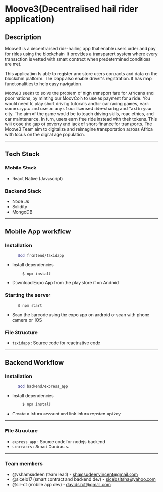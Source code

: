 # Moove3(Decentralised hail rider application)

## Description

Moove3 is a decentralised ride-hailing app that enable users order and pay for rides using the blockchain. It provides a transparent system where every transaction is vetted with smart contract when predetermined conditions are met.

This application Is able to register and store users contracts and data on the blockchin platform. The Dapp also enable driver's registration. It has map functionalities to help easy navigation.

Moove3 seeks to solve the problem of high transport fare for Africans and poor nations, by minting our MoovCoin to use as payment for a ride. You would need to play short driving tutorials and/or car racing games, earn some crypto and use on any of our licensed ride-sharing and Taxi in your city. The aim of the game would be to teach driving skills, road ethics, and car maintenance. In turn, users earn free ride instead with their tokens. This will close the gap of poverty and lack of short-finance for transports. The Moove3 Team aim to digitalize and reimagine transportation across Africa with focus on the digital age population.

-----------------------------------------
## Tech Stack

### Mobile Stack
* React Native (Javascript)
### Backend Stack
* Node Js
* Solidity
* MongoDB

------------------------------------------
## Mobile App workflow

### Installation

```sh
      $cd frontend/taxidapp
```

* Install dependencies
```sh
        $ npm install
```
* Download Expo App from the play store if on Android

### Starting the server

```sh
      $ npm start
```

* Scan the barcode using the expo app on android or scan with phone camera on IOS


### File Structure

- `taxidapp` : Source code for reactnative code

------------------------------------------
## Backend Workflow

### Installation

```sh
      $cd backend/express_app
```

* Install dependencies
```sh
        $ npm install 
```

* Create a infura account and link infura ropsten api key.

------------------------------------------
### File Structure

- `express_app` : Source code for nodejs backend
- `Contracts` : Smart Contracts.
-----------

### Team members
* @vshamsudeen (team lead) - shamsudeenvincent@gmail.com
* @sicelo17 (smart contract and backend dev) - sicelositsha@yahoo.com
* @sir-ct (mobile app dev) - davidsirct@gmail.com
